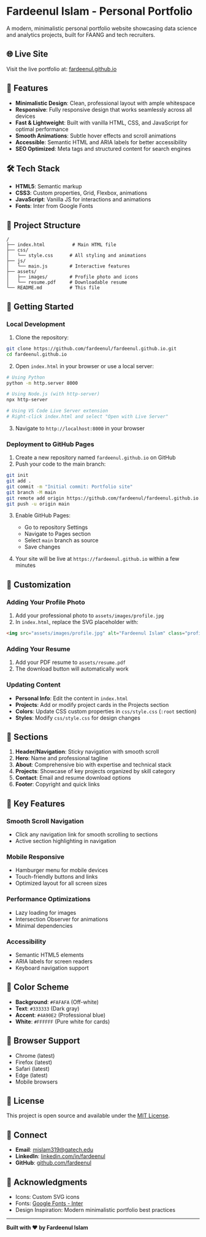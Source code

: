 # Fardeenul Islam - Personal Portfolio

A modern, minimalistic personal portfolio website showcasing data science and analytics projects, built for FAANG and tech recruiters.

## 🌐 Live Site

Visit the live portfolio at: [fardeenul.github.io](https://fardeenul.github.io)

## 🎨 Features

- **Minimalistic Design**: Clean, professional layout with ample whitespace
- **Responsive**: Fully responsive design that works seamlessly across all devices
- **Fast & Lightweight**: Built with vanilla HTML, CSS, and JavaScript for optimal performance
- **Smooth Animations**: Subtle hover effects and scroll animations
- **Accessible**: Semantic HTML and ARIA labels for better accessibility
- **SEO Optimized**: Meta tags and structured content for search engines

## 🛠️ Tech Stack

- **HTML5**: Semantic markup
- **CSS3**: Custom properties, Grid, Flexbox, animations
- **JavaScript**: Vanilla JS for interactions and animations
- **Fonts**: Inter from Google Fonts

## 📁 Project Structure

```
/
├── index.html          # Main HTML file
├── css/
│   └── style.css      # All styling and animations
├── js/
│   └── main.js        # Interactive features
├── assets/
│   ├── images/        # Profile photo and icons
│   └── resume.pdf     # Downloadable resume
└── README.md          # This file
```

## 🚀 Getting Started

### Local Development

1. Clone the repository:
```bash
git clone https://github.com/fardeenul/fardeenul.github.io.git
cd fardeenul.github.io
```

2. Open `index.html` in your browser or use a local server:
```bash
# Using Python
python -m http.server 8000

# Using Node.js (with http-server)
npx http-server

# Using VS Code Live Server extension
# Right-click index.html and select "Open with Live Server"
```

3. Navigate to `http://localhost:8000` in your browser

### Deployment to GitHub Pages

1. Create a new repository named `fardeenul.github.io` on GitHub
2. Push your code to the main branch:
```bash
git init
git add .
git commit -m "Initial commit: Portfolio site"
git branch -M main
git remote add origin https://github.com/fardeenul/fardeenul.github.io.git
git push -u origin main
```

3. Enable GitHub Pages:
   - Go to repository Settings
   - Navigate to Pages section
   - Select `main` branch as source
   - Save changes

4. Your site will be live at `https://fardeenul.github.io` within a few minutes

## 📝 Customization

### Adding Your Profile Photo

1. Add your professional photo to `assets/images/profile.jpg`
2. In `index.html`, replace the SVG placeholder with:
```html
<img src="assets/images/profile.jpg" alt="Fardeenul Islam" class="profile-img">
```

### Adding Your Resume

1. Add your PDF resume to `assets/resume.pdf`
2. The download button will automatically work

### Updating Content

- **Personal Info**: Edit the content in `index.html`
- **Projects**: Add or modify project cards in the Projects section
- **Colors**: Update CSS custom properties in `css/style.css` (`:root` section)
- **Styles**: Modify `css/style.css` for design changes

## 🎯 Sections

1. **Header/Navigation**: Sticky navigation with smooth scroll
2. **Hero**: Name and professional tagline
3. **About**: Comprehensive bio with expertise and technical stack
4. **Projects**: Showcase of key projects organized by skill category
5. **Contact**: Email and resume download options
6. **Footer**: Copyright and quick links

## 🔧 Key Features

### Smooth Scroll Navigation
- Click any navigation link for smooth scrolling to sections
- Active section highlighting in navigation

### Mobile Responsive
- Hamburger menu for mobile devices
- Touch-friendly buttons and links
- Optimized layout for all screen sizes

### Performance Optimizations
- Lazy loading for images
- Intersection Observer for animations
- Minimal dependencies

### Accessibility
- Semantic HTML5 elements
- ARIA labels for screen readers
- Keyboard navigation support

## 🎨 Color Scheme

- **Background**: `#FAFAFA` (Off-white)
- **Text**: `#333333` (Dark gray)
- **Accent**: `#4A90E2` (Professional blue)
- **White**: `#FFFFFF` (Pure white for cards)

## 📱 Browser Support

- Chrome (latest)
- Firefox (latest)
- Safari (latest)
- Edge (latest)
- Mobile browsers

## 📄 License

This project is open source and available under the [MIT License](LICENSE).

## 🤝 Connect

- **Email**: [mislam319@gatech.edu](mailto:mislam319@gatech.edu)
- **LinkedIn**: [linkedin.com/in/fardeenul](https://www.linkedin.com/in/fardeenul/)
- **GitHub**: [github.com/fardeenul](https://github.com/fardeenul)

## 🙏 Acknowledgments

- Icons: Custom SVG icons
- Fonts: [Google Fonts - Inter](https://fonts.google.com/specimen/Inter)
- Design Inspiration: Modern minimalistic portfolio best practices

---

**Built with ❤️ by Fardeenul Islam**



